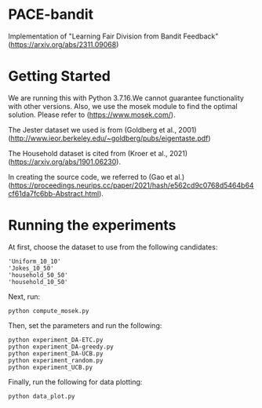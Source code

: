 # PACE-bandit
Implementation of "Learning Fair Division from Bandit Feedback" (https://arxiv.org/abs/2311.09068)



# Getting Started
We are running this with Python 3.7.16.We cannot guarantee functionality with other versions.
Also, we use the mosek module to find the optimal solution.
Please refer to (https://www.mosek.com/).

The Jester dataset we used is from (Goldberg et al., 2001) (http://www.ieor.berkeley.edu/~goldberg/pubs/eigentaste.pdf)

The Household dataset is cited from (Kroer et al., 2021) (https://arxiv.org/abs/1901.06230).

In creating the source code, we referred to (Gao et al.)(https://proceedings.neurips.cc/paper/2021/hash/e562cd9c0768d5464b64cf61da7fc6bb-Abstract.html).

# Running the experiments
At first, choose the dataset to use from the following candidates:

```
'Uniform_10_10'
'Jokes_10_50'
'household_50_50'
'household_10_50'
```

Next, run:
```
python compute_mosek.py  
```


Then, set the parameters and run the following:
```
python experiment_DA-ETC.py
python experiment_DA-greedy.py
python experiment_DA-UCB.py
python experiment_random.py
python experiment_UCB.py
```

Finally, run the following for data plotting:
```
python data_plot.py
```